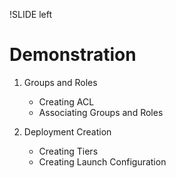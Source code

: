 !SLIDE left

# Demonstration

1. Groups and Roles

   * Creating ACL
   * Associating Groups and Roles

2. Deployment Creation
 
   * Creating Tiers
   * Creating Launch Configuration
